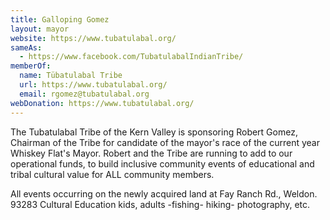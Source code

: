 ```yaml
---
title: Galloping Gomez
layout: mayor
website: https://www.tubatulabal.org/
sameAs:
  - https://www.facebook.com/TubatulabalIndianTribe/
memberOf:
  name: Tübatulabal Tribe
  url: https://www.tubatulabal.org/
  email: rgomez@tubatulabal.org
webDonation: https://www.tubatulabal.org/
---
```

The Tubatulabal Tribe of the Kern Valley is sponsoring Robert Gomez, Chairman of
the Tribe for candidate of the mayor's race of the current year Whiskey Flat's Mayor.
Robert and the Tribe are running to add to our operational funds, to build inclusive
community events of educational and tribal cultural value for ALL community members.

All events occurring on the newly acquired land at Fay Ranch Rd., Weldon. 93283 Cultural
Education kids, adults -fishing- hiking- photography, etc.
